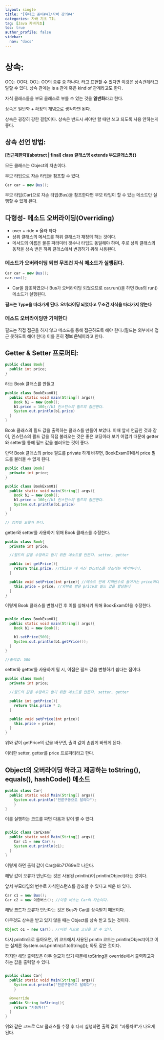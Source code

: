 ```yaml
---
layout: single
title: "[우테코 준비#4]/자바 강의#4"
categories: 자바 기초 TIL
tag: [Java 자바기초]
toc: true
author_profile: false
sidebar:
  nav: "docs"
---
```


# 상속:

OO는 OO다. OO는 OO의 종류 중 하나다. 라고 표현할 수 있다면 이것은 상속관계라고 말할 수 있다. 상속 관계는 is a 관계 혹은 kind of 관계라고도 한다.

자식 클래스들을 부모 클래스로 부를 수 있는 것을 **일반화**라고 한다.

상속은 일반화 + 확장의 개념으로 생각하면 된다.

상속은 굉장히 강한 결합이다. 상속은 반드시 써야만 할 때만 쓰고 되도록 사용 안하는게 좋다.

## 상속 선언 방법:

**[접근제한자][abstract | final] class 클래스명 extends 부모클래스명{}**

모든 클래스는 Object의 자손이다.

부모 타입으로 자손 타입을 참조할 수 있다.

```java
Car car = new Bus();
```

부모 타입(Car)으로 자손 타입(Bus)을 참조한다면 부모 타입이 할 수 있는 메소드만 실행할 수 있게 된다.

## 다형성- 메소드 오버라이딩(Overriding)

- over + ride = 올라 타다
- 상위 클래스의 메서드를 하위 클래스가 재정의 하는 것이다.
- 메서드의 이름은 물론 파라미터 갯수나 타입도 동일해야 하며, 주로 상위 클래스의 동작을 상속 받은 하위 클래스에서 변경하기 위해 사용된다.

### **메소드가 오버라이딩 되면 무조건 자식 메소드가 실행된다.**

```java
Car car = new Bus();
car.run();
```

- Car을 참조하였으나 Bus가 오버라이딩 되었으므로 car.run()을 하면 Bus의 run()메소드가 실행된다.

**필드는 Type을 따라가게 된다. 오버라이딩 되었다고 무조건 자식을 따라가지 않는다**

### **메소드 오버라이딩만 기억한다**

필드는 직접 접근을 하지 않고 메소드를 통해 접근하도록 해야 한다.(필드는 외부에서 접근 못하도록 해야 한다) 이를 흔히 **정보 은닉**이라고 한다.

## Getter & Setter 프로퍼티:

```java
public class Book{
  public int price;
}
```

라는 Book 클래스를 만들고

```java
public class BookExam01{
  public static void main(String[] args){
    Book b1 = new Book();
    b1.price = 100;//b1 인스턴스의 필드의 접근한다.
    System.out.println(b1.price)
  }
}

```

Book 클래스의 필드 값을 출력하는 클래스를 만들어 보았다. 이때 앞서 언급한 것과 같이, 인스턴스의 필드 값을 직접 불러오는 것은 좋은 코딩이라 보기 어렵기 때문에 getter와 setter를 통해 필드 값을 불러오는 것이 좋다.

만약 Book 클래스의 price 필드를 private 하게 바꾸면, BookExam01에서 price 필드를 불러올 수 없게 된다.

```java
public class Book{
  private int price;
}
```

```java
public class BookExam01{
  public static void main(String[] args){
    Book b1 = new Book();
    b1.price = 100;//b1 인스턴스의 필드의 접근한다.
    System.out.println(b1.price)
  }
}

// 컴파일 오류가 뜬다.
```

getter와 setter를 사용하기 위해 Book 클래스를 수정한다.

```java
public class Book{
  private int price;

  //필드의 값을 수정하고 얻기 위한 메소드를 만든다. setter, getter

  public int getPrice(){
    return this.price; //this는 내 자신 인스턴스를 참조하는 예약어이다.
  }

  public void setPrice(int price){ //메소드 안에 지역변수로 들어가는 price이다.
    this.price = price; //외부로 받은 price로 필드 값을 할당한다
  }
}
```

이렇게 Book 클래스를 변형시킨 후 이를 실해시키 위해 BookExam01을 수정한다.

```java

public class BookExam01{
  public static void main(String[] args){
    Book b1 = new Book();

    b1.setPrice(500);
    System.out.println(b1.getPrice());
  }
}

//출력값: 500

```

setter와 getter를 사용하게 될 시, 이점은 필드 값을 변형하기 쉽다는 점이다.

```java
public class Book{
  private int price;

  //필드의 값을 수정하고 얻기 위한 메소드를 만든다. setter, getter

  public int getPrice(){
    return this.price * 2;
  }

  public void setPrice(int price){
    this.price = price;
  }
}
```

위와 같이 getPrice의 값을 바꾸면, 출력 값이 손쉽게 바뀌게 된다.

이러한 setter, getter를 price 프로퍼티라고 한다.

## Object의 오버라이딩 하라고 제공하는 toString(), equals(), hashCode() 메소드

```java
public class Car{
  public static void Main(String[] args){
    System.out.println("전륜구동으로 달리다");
    }
}
```

이를 실행하는 코드를 짜면 다음과 같이 짤 수 있다.

```java

public class CarExam{
  public static void Main(String[] args){
    Car c1 = new Car();
    System.out.println(c1);
  }
}
```

이렇게 하면 출력 값이 Car@6b71769e로 나온다.

해당 값이 오류가 안난다는 것은 사용된 println()이 println(Object)라는 것이다.

앞서 부모타입의 변수로 자식인스턴스를 참조할 수 있다고 배운 바 있다.

```java
Car c1 = new Bus();
Car c2 = new 이층버스(); //이층 버스는 Car의 자손이다.
```

해당 코드가 오류가 안난다는 것은 Bus가 Car를 상속받기 때문이다.

아무것도 상속을 받고 있지 않을 때는 Object를 상속 받고 있는 것이다.

```java
Object o1 = new Car(); //이런 식으로 코딩을 할 수 있다.
```

다시 println으로 돌아오면, 위 코드에서 사용된 println 코드는 println(Object)이고 이는 실제론 System.out.println(c1.toString()); 와도 같은 것이다.

하지만 해당 출력값은 아무 쓸모가 없기 때문에 toString을 override해서 출력하고자 하는 값을 출력할 수 있다.

```java

public class Car{
  public static void Main(String[] args){
    System.out.println("전륜구동으로 달리다");
    }

  @override
  public String toString(){
    return "자동차!!"
  }
}

```

위와 같은 코드로 Car 클래스를 수정 후 다시 실행하면 출력 값이 "자동차!!"가 나오게 된다.
